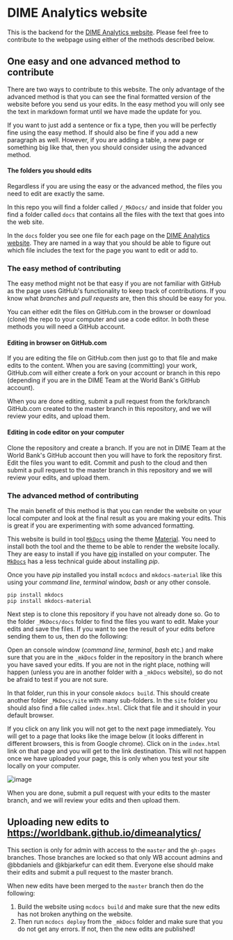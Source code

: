 # DIME Analytics website

This is the backend for the [DIME Analytics website](https://worldbank.github.io/dimeanalytics/). Please feel free to contribute to the webpage using either of the methods described below.

## One easy and one advanced method to contribute
There are two ways to contribute to this website. The only advantage of the advanced method is that you can see the final formatted version of the website before you send us your edits. In the easy method you will only see the text in markdown format until we have made the update for you.

If you want to just add a sentence or fix a type, then you will be perfectly fine using the easy method. If should also be fine if you add a new paragraph as well. However, if you are adding a table, a new page or something big like that, then you should consider using the advanced method.

#### The folders you should edits
Regardless if you are using the easy or the advanced method, the files you need to edit are exactly the same.

In this repo you will find a folder called `/_MkDocs/` and inside that folder you find a folder called `docs` that contains all the files with the text that goes into the web site.

In the `docs` folder you see one file for each page on the [DIME Analytics website](https://worldbank.github.io/dimeanalytics/). They are named in a way that you should be able to figure out which file includes the text for the page you want to edit or add to.

### The easy method of contributing
The easy method might not be that easy if you are not familiar with GitHub as the page uses GitHub's functionality to keep track of contributions. If you know what _branches_ and _pull requests_ are, then this should be easy for you.

You can either edit the files on GitHub.com in the browser or download (clone) the repo to your computer and use a code editor. In both these methods you will need a GitHub account.

#### Editing in browser on GitHub.com

If you are editing the file on GitHub.com then just go to that file and make edits to the content. When you are saving (committing) your work, GitHub.com will either create a fork on your account or branch in this repo (depending if you are in the DIME Team at the World Bank's GitHub account).

When you are done editing, submit a pull request from the fork/branch GitHub.com created to the master branch in this repository, and we will review your edits, and upload them.

#### Editing in code editor on your computer

Clone the repository and create a branch. If you are not in DIME Team at the World Bank's GitHub account then you will have to fork the repository first. Edit the files you want to edit. Commit and push to the cloud and then submit a pull request to the master branch in this repository and we will review your edits, and upload them.

### The advanced method of contributing

The main benefit of this method is that you can render the website on your local computer and look at the final result as you are making your edits. This is great if you are experimenting with some advanced formatting.

This website is build in tool [`MkDocs`](https://www.mkdocs.org) using the theme [Material](https://squidfunk.github.io/mkdocs-material/). You need to install both the tool and the theme to be able to render the website locally. They are easy to install if you have [pip](https://pypi.org/project/pip/) installed on your computer. The [`MkDocs`](https://www.mkdocs.org) has a less technical guide about installing _pip_.

Once you have _pip_ installed you install `mcdocs` and `mkdocs-material` like this using your _command line_, _terminal_ window, _bash_ or any other console.

```
pip install mkdocs
pip install mkdocs-material
```

Next step is to clone this repository if you have not already done so. Go to the folder `_MkDocs/docs` folder to find the files you want to edit. Make your edits and save the files. If you want to see the result of your edits before sending them to us, then do the following:

Open an console window (_command line_, _terminal_, _bash_ etc.) and make sure that you are in the `_mkDocs` folder in the repository in the branch where you have saved your edits. If you are not in the right place, nothing will happen (unless you are in another folder with a `_mkDocs` website), so do not be afraid to test if you are not sure.

In that folder, run this in your console `mkdocs build`. This should create another folder `_MkDocs/site` with many sub-folders. In the `site` folder you should also find a file called `index.html`. Click that file and it should in your default browser.

If you click on any link you will not get to the next page immediately. You will get to a page that looks like the image below (it looks different in different browsers, this is from Google chrome). Click on in the `index.html` link on that page and you will get to the link destination. This will not happen once we have uploaded your page, this is only when you test your site locally on your computer.

![image](https://user-images.githubusercontent.com/15911801/53439689-a1ad9800-39d0-11e9-9272-5b9b4a8a1d95.png)

When you are done, submit a pull request with your edits to the master branch, and we will review your edits and then upload them.

## Uploading new edits to https://worldbank.github.io/dimeanalytics/

This section is only for admin with access to the `master` and the `gh-pages` branches. Those branches are locked so that only WB account admins and @bbdaniels and @kbjarkefur can edit them. Everyone else should make their edits and submit a pull request to the master branch.

When new edits have been merged to the `master` branch then do the following:

1. Build the website using `mcdocs build` and make sure that the new edits has not broken anything on the website.
1. Then run `mcdocs deploy` from the `_mkDocs` folder and make sure that you do not get any errors. If not, then the new edits are published!
